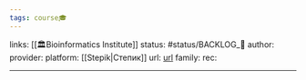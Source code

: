 ```yaml
---
tags: course🎓
---
```

links: [[🏛Bioinformatics Institute]]
status: #status/BACKLOG_🌰
author: 
provider: 
platform: [[Stepik|Степик]]
url: [url](https://stepik.org/course/401/syllabus)
family: 
rec:

---
